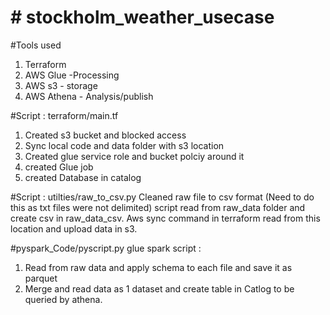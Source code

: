 # # stockholm_weather_usecase

#Tools used
1. Terraform
2. AWS Glue -Processing
3. AWS s3 - storage
4. AWS Athena - Analysis/publish

#Script : terraform/main.tf
1. Created s3 bucket and blocked access
2. Sync local code and data folder with s3 location
3. Created glue service role and bucket polciy around it
4. created Glue job
5. created Database in catalog

#Script : utilties/raw_to_csv.py
Cleaned raw file to csv format (Need to do this as txt files were not delimited)
script read from raw_data folder and create csv in raw_data_csv. Aws sync command in terraform read from this location and upload data in s3.

#pyspark_Code/pyscript.py
 glue spark script :
1. Read from raw data and apply schema to each file and save it as parquet
2. Merge and read data as 1 dataset and create table in Catlog to be queried by athena.


